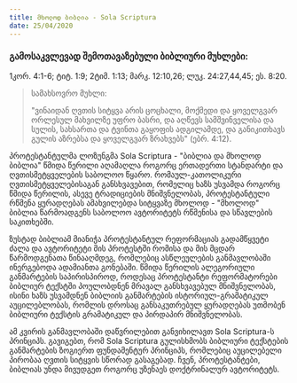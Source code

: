 ```yaml
---
title: მხოლოდ ბიბლია - Sola Scriptura
date: 25/04/2020
---
```


<h3 class="ka_geo"> გამოსაკვლევად შემოთავაზებული ბიბლიური მუხლები:</h3>  
1კორ. 4:1-6; ტიტ. 1:9; 2ტიმ. 1:13; მარკ. 12:10,26; ლუკ. 24:27,44,45; ეს. 8:20.

> <p>სამახსოვრო მუხლი:</p>  
> "ვინაიდან ღვთის სიტყვა არის ცოცხალი, მოქმედი და ყოველგვარ ორლესულ მახვილზე უფრო ბასრი, და აღწევს სამშვინველისა და სულის, სახსართა და ტვინთა გაყოფის ადგილამდე, და განიკითხავს გულის აზრებსა და ყოველგვარ ზრახვებს" (ებრ. 4:12).

პროტესტანტულმა ლოზუნგმა Sola Scriptura - "ბიბლია და მხოლოდ ბიბლია" წმიდა წერილი აღამაღლა როგორც ერთადერთი სტანდარტი და ღვთისმეტყველების საბოლოო წყარო. რომაულ-კათოლიკური ღვთისმეტყველებისაგან განსხვავებით, რომელიც ხაზს უსვამდა როგორც წმიდა წერილის, ასევე ტრადიციების მნიშვნელობას, პროტესტანტული რწმენა ყურადღებას ამახვილებდა სიტყვაზე მხოლოდ - "მხოლოდ" ბიბლია წარმოადგენს საბოლოო ავტორიტეტს რწმენისა და სწავლების საკითხებში.

ზუსტად ბიბლიამ მიანიჭა პროტესტანტულ რეფორმაციას გადამწყვეტი ძალა და ავტორიტეტი მის პროტესტში რომისა და მის მცდარ წარმოდგენათა წინააღმდეგ, რომლებიც ასწლეულების განმავლობაში ინერგებოდა ადამიანთა გონებაში. წმიდა წერილის ალეგორიული განმარტების საპირისპიროდ, როდესაც პროტესტანტი რეფორმატორები ბიბლიურ ტექსტში პოულობდნენ მრავალ განსხვავებულ მნიშვნელობას, ისინი ხაზს უსვამდნენ ბიბლიის განმარტების ისტორიულ-გრამატიკულ აუცილებლობას, რომლის დროსაც განსაკუთრებულ ყურადღებას უთმობენ ბიბლიური ტექსტის გრამატიკულ და პირდაპირ მნიშვნელობას.

ამ კვირის განმავლობაში დაწვრილებით განვიხილავთ Sola Scriptura-ს პრინციპს. გავიგებთ, რომ Sola Scriptura გულისხმობს ბიბლიური ტექსტების განმარტების ზოგიერთ ფუნდამენტურ პრინციპს, რომლებიც აუცილებელი პირობაა ღვთის სიტყვის სწორად გასაგებად. ჩვენ, პროტესტანტები, ბიბლიას უნდა მივუდგეთ როგორც უზენაეს დოქტრინალურ ავტორიტეტს.